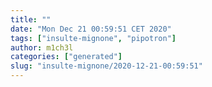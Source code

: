 ```yaml
---
title: ""
date: "Mon Dec 21 00:59:51 CET 2020"
tags: ["insulte-mignone", "pipotron"]
author: m1ch3l
categories: ["generated"]
slug: "insulte-mignone/2020-12-21-00:59:51"
---
```



